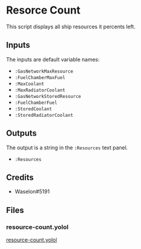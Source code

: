 # Resorce Count

This script displays all ship resources it percents left.

## Inputs

The inputs are default variable names:

 - `:GasNetworkMaxResource`
 - `:FuelChamberMaxFuel`
 - `:MaxCoolant`
 - `:MaxRadiatorCoolant`
 - `:GasNetworkStoredResource`
 - `:FuelChamberFuel`
 - `:StoredCoolant`
 - `:StoredRadiatorCoolant`

## Outputs

The output is a string in the `:Resources` text panel.

 - `:Resources`

## Credits

 - Waselon#5191
 
## Files
 
### resource-count.yolol
[resource-count.yolol](resource-count.yolol ':include')
